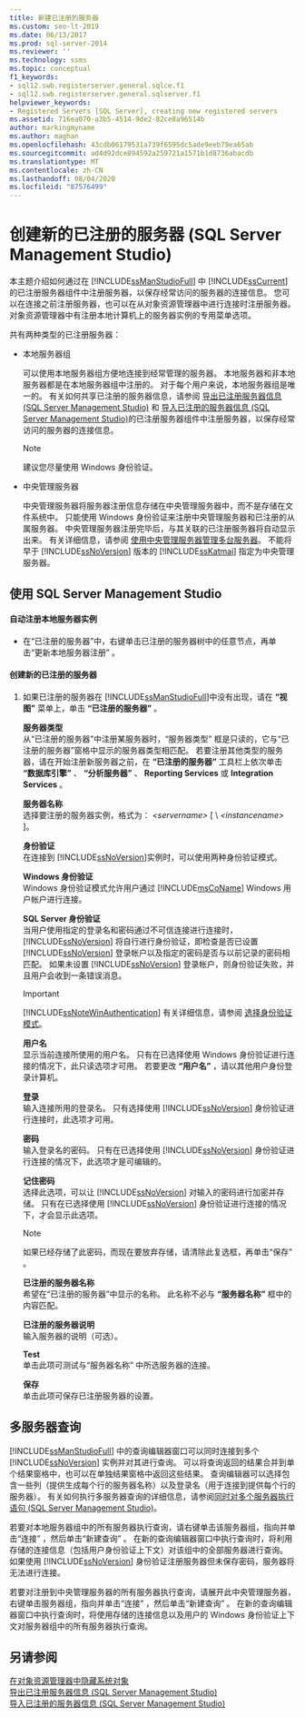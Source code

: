 ```yaml
---
title: 新建已注册的服务器
ms.custom: seo-lt-2019
ms.date: 06/13/2017
ms.prod: sql-server-2014
ms.reviewer: ''
ms.technology: ssms
ms.topic: conceptual
f1_keywords:
- sql12.swb.registerserver.general.sqlce.f1
- sql12.swb.registerserver.general.sqlserver.f1
helpviewer_keywords:
- Registered Servers [SQL Server], creating new registered servers
ms.assetid: 716ea070-a3b5-4514-9de2-82ce8a96514b
author: markingmyname
ms.author: maghan
ms.openlocfilehash: 43cdb06179531a739f6595dc5ade9eeb79ea65ab
ms.sourcegitcommit: ad4d92dce894592a259721a1571b1d8736abacdb
ms.translationtype: MT
ms.contentlocale: zh-CN
ms.lasthandoff: 08/04/2020
ms.locfileid: "87576499"
---
```

# <a name="create-a-new-registered-server-sql-server-management-studio"></a>创建新的已注册的服务器 (SQL Server Management Studio)
  本主题介绍如何通过在 [!INCLUDE[ssManStudioFull](../../includes/ssmanstudiofull-md.md)] 中 [!INCLUDE[ssCurrent](../../includes/sscurrent-md.md)]的已注册服务器组件中注册服务器，以保存经常访问的服务器的连接信息。 您可以在连接之前注册服务器，也可以在从对象资源管理器中进行连接时注册服务器。 对象资源管理器中有注册本地计算机上的服务器实例的专用菜单选项。  
  
 共有两种类型的已注册服务器：  
  
-   本地服务器组  
  
     可以使用本地服务器组方便地连接到经常管理的服务器。 本地服务器和非本地服务器都是在本地服务器组中注册的。 对于每个用户来说，本地服务器组是唯一的。 有关如何共享已注册的服务器信息，请参阅 [导出已注册服务器信息 (SQL Server Management Studio)](export-registered-server-information-sql-server-management-studio.md) 和 [导入已注册的服务器信息 (SQL Server Management Studio)](import-registered-server-information-sql-server-management-studio.md)的已注册服务器组件中注册服务器，以保存经常访问的服务器的连接信息。  
  
    > [!NOTE]  
    >  建议您尽量使用 Windows 身份验证。  
  
-   中央管理服务器  
  
     中央管理服务器将服务器注册信息存储在中央管理服务器中，而不是存储在文件系统中。 只能使用 Windows 身份验证来注册中央管理服务器和已注册的从属服务器。 中央管理服务器注册完毕后，与其关联的已注册服务器将自动显示出来。 有关详细信息，请参阅 [使用中央管理服务器管理多台服务器](../../relational-databases/administer-multiple-servers-using-central-management-servers.md)。 不能将早于 [!INCLUDE[ssNoVersion](../../includes/ssnoversion-md.md)] 版本的 [!INCLUDE[ssKatmai](../../includes/sskatmai-md.md)] 指定为中央管理服务器。  
  
##  <a name="using-sql-server-management-studio"></a><a name="SSMSProcedure"></a> 使用 SQL Server Management Studio  
  
#### <a name="to-automatically-register-the-local-server-instances"></a>自动注册本地服务器实例  
  
-   在“已注册的服务器”中，右键单击已注册的服务器树中的任意节点，再单击“更新本地服务器注册”  。  
  
#### <a name="to-create-a-new-registered-server"></a>创建新的已注册的服务器  
  
1.  如果已注册的服务器在 [!INCLUDE[ssManStudioFull](../../includes/ssmanstudiofull-md.md)]中没有出现，请在 **“视图”** 菜单上，单击 **“已注册的服务器”** 。  
  
     **服务器类型**  
     从“已注册的服务器”中注册某服务器时，“服务器类型”  框是只读的，它与“已注册的服务器”窗格中显示的服务器类型相匹配。 若要注册其他类型的服务器，请在开始注册新服务器之前，在 **“已注册的服务器”** 工具栏上依次单击 **“数据库引擎”** 、 **“分析服务器”** 、 **Reporting Services** 或 **Integration Services** 。  
  
     **服务器名称**  
     选择要注册的服务器实例，格式为： *\<servername>* [ \\ *\<instancename>* ]。  
  
     **身份验证**  
     在连接到 [!INCLUDE[ssNoVersion](../../includes/ssnoversion-md.md)]实例时，可以使用两种身份验证模式。  
  
     **Windows 身份验证**  
     Windows 身份验证模式允许用户通过 [!INCLUDE[msCoName](../../includes/msconame-md.md)] Windows 用户帐户进行连接。  
  
     **SQL Server 身份验证**  
     当用户使用指定的登录名和密码通过不可信连接进行连接时， [!INCLUDE[ssNoVersion](../../includes/ssnoversion-md.md)] 将自行进行身份验证，即检查是否已设置 [!INCLUDE[ssNoVersion](../../includes/ssnoversion-md.md)] 登录帐户以及指定的密码是否与以前记录的密码相匹配。 如果未设置 [!INCLUDE[ssNoVersion](../../includes/ssnoversion-md.md)] 登录帐户，则身份验证失败，并且用户会收到一条错误消息。  
  
    > [!IMPORTANT]  
    >  [!INCLUDE[ssNoteWinAuthentication](../../includes/ssnotewinauthentication-md.md)] 有关详细信息，请参阅 [选择身份验证模式](../../relational-databases/security/choose-an-authentication-mode.md)。  
  
     **用户名**  
     显示当前连接所使用的用户名。 只有在已选择使用 Windows 身份验证进行连接的情况下，此只读选项才可用。 若要更改 **“用户名”** ，请以其他用户身份登录计算机。  
  
     **登录**  
     输入连接所用的登录名。 只有选择使用 [!INCLUDE[ssNoVersion](../../includes/ssnoversion-md.md)] 身份验证进行连接时，此选项才可用。  
  
     **密码**  
     输入登录名的密码。 只有在已选择使用 [!INCLUDE[ssNoVersion](../../includes/ssnoversion-md.md)] 身份验证进行连接的情况下，此选项才是可编辑的。  
  
     **记住密码**  
     选择此选项，可以让 [!INCLUDE[ssNoVersion](../../includes/ssnoversion-md.md)] 对输入的密码进行加密并存储。 只有在已选择使用 [!INCLUDE[ssNoVersion](../../includes/ssnoversion-md.md)] 身份验证进行连接的情况下，才会显示此选项。  
  
    > [!NOTE]  
    >  如果已经存储了此密码，而现在要放弃存储，请清除此复选框，再单击“保存”  。  
  
     **已注册的服务器名称**  
     希望在“已注册的服务器”中显示的名称。 此名称不必与 **“服务器名称”** 框中的内容匹配。  
  
     **已注册的服务器说明**  
     输入服务器的说明（可选）。  
  
     **Test**  
     单击此项可测试与“服务器名称”  中所选服务器的连接。  
  
     **保存**  
     单击此项可保存已注册服务器的设置。  
  
## <a name="multiserver-queries"></a>多服务器查询  
 [!INCLUDE[ssManStudioFull](../../includes/ssmanstudiofull-md.md)] 中的查询编辑器窗口可以同时连接到多个 [!INCLUDE[ssNoVersion](../../includes/ssnoversion-md.md)] 实例并对其进行查询。 可以将查询返回的结果合并到单个结果窗格中，也可以在单独结果窗格中返回这些结果。 查询编辑器可以选择包含一些列（提供生成每个行的服务器名称）以及登录名（用于连接到提供每个行的服务器）。 有关如何执行多服务器查询的详细信息，请参阅[同时对多个服务器执行语句 (SQL Server Management Studio)](execute-statements-against-multiple-servers-simultaneously.md)。  
  
 若要对本地服务器组中的所有服务器执行查询，请右键单击该服务器组，指向并单击“连接”  ，然后单击“新建查询”  。 在新的查询编辑器窗口中执行查询时，将利用存储的连接信息（包括用户身份验证上下文）对该组中的全部服务器进行查询。 如果使用 [!INCLUDE[ssNoVersion](../../includes/ssnoversion-md.md)] 身份验证注册服务器但未保存密码，服务器将无法进行连接。  
  
 若要对注册到中央管理服务器的所有服务器执行查询，请展开此中央管理服务器，右键单击服务器组，指向并单击“连接”  ，然后单击“新建查询”  。 在新的查询编辑器窗口中执行查询时，将使用存储的连接信息以及用户的 Windows 身份验证上下文对服务器组中的所有服务器执行查询。  
  
## <a name="see-also"></a>另请参阅  
 [在对象资源管理器中隐藏系统对象](../object/hide-system-objects-in-object-explorer.md)   
 [导出已注册服务器信息 (SQL Server Management Studio)](export-registered-server-information-sql-server-management-studio.md)   
 [导入已注册的服务器信息 (SQL Server Management Studio)](import-registered-server-information-sql-server-management-studio.md)  
  
  
